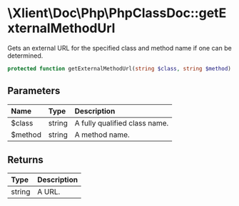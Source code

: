 # \\Xlient\\Doc\\Php\\PhpClassDoc::getExternalMethodUrl

Gets an external URL for the specified class and method name if one can be determined.

```php
protected function getExternalMethodUrl(string $class, string $method): ?string
```

## Parameters

| Name | Type | Description |
| :--- | :--- | :--- |
| $class | string | A fully qualified class name. |
| $method | string | A method name. |

## Returns

| Type | Description |
| :--- | :--- |
| string | A URL. |